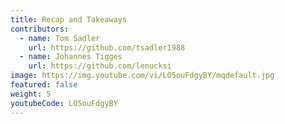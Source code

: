 ```yaml
---
title: Recap and Takeaways
contributors:
  - name: Tom Sadler
    url: https://github.com/tsadler1988
  - name: Johannes Tigges
    url: https://github.com/lenucksi
image: https://img.youtube.com/vi/LO5ouFdgyBY/mqdefault.jpg
featured: false
weight: 5
youtubeCode: LO5ouFdgyBY
---
```

<!--- This file autogenerated from https://github.com/InnerSourceCommons/InnerSourceLearningPath/blob/master/scripts/generate_learning_path_markdown.js -->